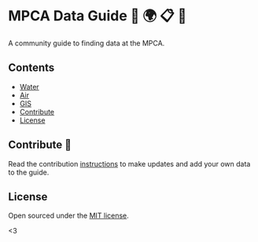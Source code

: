 # MPCA Data Guide :mag_right: :earth_africa: :clipboard: :floppy_disk:

A community guide to finding data at the MPCA.

## Contents

- [Water](#water)
- [Air](#air)
- [GIS](#gis)
- [Contribute](#contribute)
- [License](#license)



## Contribute :rocket:

Read the contribution [instructions](https://mpca-data.github.io/Data-Guide//99-contribute/) to make updates and add your own data to the guide.


## License

Open sourced under the [MIT license](LICENSE.md).

<3
